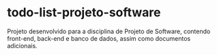 # todo-list-projeto-software
Projeto desenvolvido para a disciplina de Projeto de Software, contendo front-end, back-end e banco de dados, assim como documentos adicionais.

